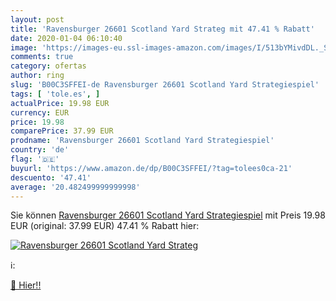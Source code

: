 ```yaml
---
layout: post
title: 'Ravensburger 26601 Scotland Yard Strateg mit 47.41 % Rabatt'
date: 2020-01-04 06:10:40
image: 'https://images-eu.ssl-images-amazon.com/images/I/513bYMivdDL._SL200_.jpg'
comments: true
category: ofertas
author: ring
slug: 'B00C3SFFEI-de Ravensburger 26601 Scotland Yard Strategiespiel'
tags: [ 'tole.es', ]
actualPrice: 19.98 EUR
currency: EUR
price: 19.98
comparePrice: 37.99 EUR
prodname: 'Ravensburger 26601 Scotland Yard Strategiespiel'
country: 'de'
flag: '🇩🇪'
buyurl: 'https://www.amazon.de/dp/B00C3SFFEI/?tag=tolees0ca-21'
descuento: '47.41'
average: '20.482499999999998'
---
```


Sie können [Ravensburger 26601 Scotland Yard Strategiespiel](https://www.amazon.de/dp/B00C3SFFEI/?tag=tolees0ca-21) mit Preis 19.98 EUR (original: 37.99 EUR) 47.41 % Rabatt hier:

[![Ravensburger 26601 Scotland Yard Strateg](https://images-eu.ssl-images-amazon.com/images/I/513bYMivdDL._SL200_.jpg)](https://www.amazon.de/dp/B00C3SFFEI/?tag=tolees0ca-21)

ℹ️:


[🛒 Hier!!](https://www.amazon.de/dp/B00C3SFFEI/?tag=tolees0ca-21)
